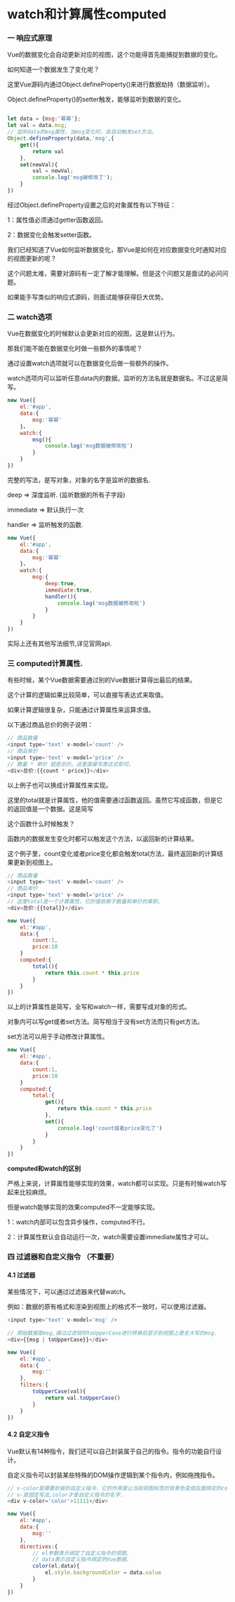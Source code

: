 # watch和计算属性computed



### 一 响应式原理

Vue的数据变化会自动更新对应的视图，这个功能得首先能捕捉到数据的变化。

如何知道一个数据发生了变化呢？

这里Vue源码内通过Object.defineProperty()来进行数据劫持（数据监听）。

Object.defineProperty()的setter触发，能够监听到数据的变化。

```javascript

let data = {msg:'幂幂'};
let val = data.msg;
// 监听data的msg属性，当msg变化时，会自动触发set方法。
Object.defineProperty(data,'msg',{
	get(){
		return val
	},
	set(newVal){
		val = newVal;
		console.log('msg被修改了');
	}
})

```

经过Object.defineProperty设置之后的对象属性有以下特征：

1：属性值必须通过getter函数返回。

2：数据变化会触发setter函数。



我们已经知道了Vue如何监听数据变化，那Vue是如何在对应数据变化时通知对应的视图更新的呢？

这个问题太难，需要对源码有一定了解才能理解。但是这个问题又是面试的必问问题。

如果能手写类似的响应式源码，则面试能够获得巨大优势。



### 二 watch选项

Vue在数据变化的时候默认会更新对应的视图，这是默认行为。

那我们能不能在数据变化时做一些额外的事情呢？

通过设置watch选项就可以在数据变化后做一些额外的操作。

watch选项内可以监听任意data内的数据。监听的方法名就是数据名。不过这是简写。

```JavaScript
new Vue({
	el:'#app',
	data:{
		msg:'幂幂'
	}，
	watch:{
		msg(){
			console.log('msg数据被修改啦')
		}
	}
})
```

完整的写法，是写对象，对象的名字是监听的数据名.

deep => 深度监听. (监听数据的所有子字段)

immediate => 默认执行一次

handler => 监听触发的函数.

```JavaScript
new Vue({
	el:'#app',
	data:{
		msg:'幂幂'
	}，
	watch:{
		msg:{
    		deep:true,
    		immediate:true,
			handler(){
				console.log('msg数据被修改啦')
			}
		}
	}
})
```

实际上还有其他写法细节,详见官网api.



### 三 computed计算属性.

有些时候，某个Vue数据需要通过别的Vue数据计算得出最后的结果。

这个计算的逻辑如果比较简单，可以直接写表达式来取值。

如果计算逻辑很复杂，只能通过计算属性来运算求值。

以下通过商品总价的例子说明：

```javascript
// 商品数量
<input type='text' v-model='count' />
// 商品单价
<input type='text' v-model='price' />
// 数量 * 单价 就是总价。这里直接写表达式即可。
<div>总价:{{count * price}}</div>
```

以上例子也可以换成计算属性来实现。

这里的total就是计算属性，他的值需要通过函数返回。虽然它写成函数，但是它的返回值是一个数据。这是简写

这个函数什么时候触发？

函数内的数据发生变化时都可以触发这个方法，以返回新的计算结果。

这个例子里，count变化或者price变化都会触发total方法，最终返回新的计算结果更新到视图上。

```JavaScript
// 商品数量
<input type='text' v-model='count' />
// 商品单价
<input type='text' v-model='price' />
// 这里total是一个计算属性，它的值依赖于数量和单价的乘积。
<div>总价:{{total}}</div>

new Vue({
    el:'#app',
    data:{
        count:1,
        price:10
    }
    computed:{
        total(){
            return this.count * this.price
        }
    }
})

```

以上的计算属性是简写，全写和watch一样，需要写成对象的形式。

对象内可以写get或者set方法。简写相当于没有set方法而只有get方法。

set方法可以用于手动修改计算属性。

```javascript
new Vue({
    el:'#app',
    data:{
        count:1,
        price:10
    }
    computed:{
        total:{
            get(){
    			return this.count * this.price
			},
            set(){
                console.log('count或者price变化了')
            }
        }
    }
})
```



**computed和watch的区别**

严格上来说，计算属性能够实现的效果，watch都可以实现。只是有时候watch写起来比较麻烦。

但是watch能够实现的效果computed不一定能够实现。

1：watch内部可以包含异步操作，computed不行。

2：计算属性默认会自动运行一次，watch需要设置immediate属性才可以。



### 四 过滤器和自定义指令 （不重要）



#### 4.1 过滤器

某些情况下，可以通过过滤器来代替watch。

例如：数据的原有格式和渲染到视图上的格式不一致时，可以使用过滤器。

```javascript
<input type='text' v-model='msg' />
    
// 原始数据是msg,通过过滤规则toUpperCase进行转换后显示到视图上是全大写的msg.
<div>{{msg | toUpperCase}}</div>

new Vue({
	el:'#app'，
	data:{
		msg:''
	},
	filters:{
		toUpperCase(val){
			return val.toUpperCase()
		}
	}
})
```



#### 4.2 自定义指令

Vue默认有14种指令，我们还可以自己封装属于自己的指令。指令的功能自行设计。

自定义指令可以封装某些特殊的DOM操作逻辑到某个指令内，例如拖拽指令。

```JavaScript
// v-color是需要封装的自定义指令，它的作用是让当前视图标签的背景色变成后面绑定的color数据。
// v-是固定写法,color才是自定义指令的名字.
<div v-color='color'>11111</div>

new Vue({
	el:'#app'，
	data:{
		msg:''
	},
	directives:{
        // el参数表示绑定了自定义指令的视图.
        // data表示自定义指令绑定的Vue数据.
        color(el,data){
    		el.style.backgroundColor = data.value
		}
    }
})
```





















